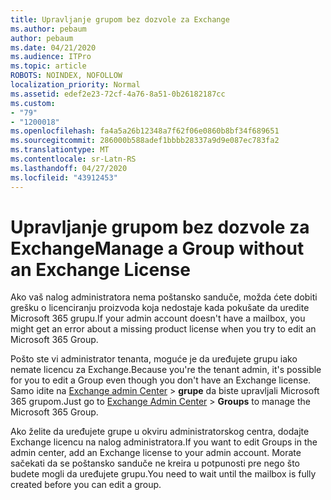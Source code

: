 ```yaml
---
title: Upravljanje grupom bez dozvole za Exchange
ms.author: pebaum
author: pebaum
ms.date: 04/21/2020
ms.audience: ITPro
ms.topic: article
ROBOTS: NOINDEX, NOFOLLOW
localization_priority: Normal
ms.assetid: edef2e23-72cf-4a76-8a51-0b26182187cc
ms.custom:
- "79"
- "1200018"
ms.openlocfilehash: fa4a5a26b12348a7f62f06e0860b8bf34f689651
ms.sourcegitcommit: 286000b588adef1bbbb28337a9d9e087ec783fa2
ms.translationtype: MT
ms.contentlocale: sr-Latn-RS
ms.lasthandoff: 04/27/2020
ms.locfileid: "43912453"
---
```

# <a name="manage-a-group-without-an-exchange-license"></a><span data-ttu-id="2ddb5-102">Upravljanje grupom bez dozvole za Exchange</span><span class="sxs-lookup"><span data-stu-id="2ddb5-102">Manage a Group without an Exchange License</span></span>

<span data-ttu-id="2ddb5-103">Ako vaš nalog administratora nema poštansko sanduče, možda ćete dobiti grešku o licenciranju proizvoda koja nedostaje kada pokušate da uredite Microsoft 365 grupu.</span><span class="sxs-lookup"><span data-stu-id="2ddb5-103">If your admin account doesn't have a mailbox, you might get an error about a missing product license when you try to edit an Microsoft 365 Group.</span></span>
  
<span data-ttu-id="2ddb5-104">Pošto ste vi administrator tenanta, moguće je da uređujete grupu iako nemate licencu za Exchange.</span><span class="sxs-lookup"><span data-stu-id="2ddb5-104">Because you're the tenant admin, it's possible for you to edit a Group even though you don't have an Exchange license.</span></span> <span data-ttu-id="2ddb5-105">Samo idite na [Exchange admin Center](https://outlook.office365.com/ecp.aspx) \> **grupe** da biste upravljali Microsoft 365 grupom.</span><span class="sxs-lookup"><span data-stu-id="2ddb5-105">Just go to [Exchange Admin Center](https://outlook.office365.com/ecp.aspx) \> **Groups** to manage the Microsoft 365 Group.</span></span>
  
<span data-ttu-id="2ddb5-106">Ako želite da uređujete grupe u okviru administratorskog centra, dodajte Exchange licencu na nalog administratora.</span><span class="sxs-lookup"><span data-stu-id="2ddb5-106">If you want to edit Groups in the admin center, add an Exchange license to your admin account.</span></span> <span data-ttu-id="2ddb5-107">Morate sačekati da se poštansko sanduče ne kreira u potpunosti pre nego što budete mogli da uređujete grupu.</span><span class="sxs-lookup"><span data-stu-id="2ddb5-107">You need to wait until the mailbox is fully created before you can edit a group.</span></span>
  